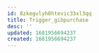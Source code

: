 ```yaml
---
id: 8zkegvlyh8htevic33xl3qq
title: Trigger_gibpurchase
desc: ''
updated: 1681956694237
created: 1681956694237
---
```

